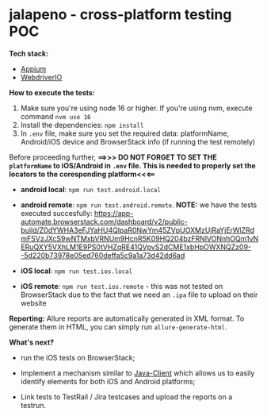 # jalapeno - cross-platform testing POC

**Tech stack:**

- [Appium](https://appium.io/)
- [WebdriverIO](https://webdriver.io/)

**How to execute the tests:**

1. Make sure you're using node 16 or higher. If you're using nvm, execute command `nvm use 16`
2. Install the dependencies: `npm install`
3. In `.env` file, make sure you set the required data: platformName, Android/iOS device and BrowserStack info (if running the test remotely)

Before proceeding further, **==>>> DO NOT FORGET TO SET THE `platformName` to iOS/Android in `.env` file. This is needed to properly set the locators to the coresponding platform<<<==**

- **android local**: `npm run test.android.local`
- **android remote**: `npm run test.android.remote`. **NOTE:** we have the tests executed succesfully: https://app-automate.browserstack.com/dashboard/v2/public-build/Z0dYWHA3eFJYaHU4QlpaR0NwYm45ZVpUOXMzUjRaYjErWlZRdmFSVzJXcS9wNTMxbVRNUm9HcnR5K09HQ204bzFRNlVONnhOQm1vNERuQXY5VXhLM1E9PS0tVHZqRE41QVpvS2dCME1xbHpOWXNQZz09--5d220b73978e05ed760deffa5c9a1a73d42dd6ad

- **iOS local**: `npm run test.ios.local`
- **iOS remote**: `npm run test.ios.remote` - this was not tested on BrowserStack due to the fact that we need an `.ipa` file to upload on their website

**Reporting:**
Allure reports are automatically generated in XML format. To generate them in HTML, you can simply run `allure-generate-html`.

**What's next?**

- run the iOS tests on BrowserStack;

- Implement a mechanism similar to [Java-Client](https://github.com/appium/java-client) which allows us to easily identify elements for both iOS and Android platforms;

- Link tests to TestRail / Jira testcases and upload the reports on a testrun.

